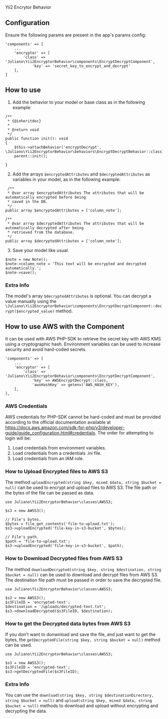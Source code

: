 Yii2 Encrytor Behavior

## Configuration

Ensure the following params are present in the app's params config:

```
'components' => [
    ...
    'encryptor' => [
        'class' => 'Juliano\Yii2EncryptorBehavior\components\EncryptDecryptComponent',
            'key' => 'secret_key_to_encrypt_and_decrypt'
    ],
]
```

## How to use

1. Add the behavior to your model or base class as in the following example:
```
/**
 * {@inheritdoc}
 *
 * @return void
 */
public function init(): void
{
    $this->attachBehavior('encryptDecrypt', \Juliano\Yii2EncryptorBehavior\behaviors\EncryptDecryptBehavior::class);
    parent::init();

}
```
2. Add the arrays ```$encryptedAttributes``` and ```$decryptedAttributes``` as variables in your model, as in the following example:
```
 /**
 * @var array $encryptedAttributes The attributes that will be automatically encrypted before being
 * saved in the DB.
 */
public array $encryptedAttributes = ['column_note'];

/**
 * @var array $decryptedAttributes The attributes that will be automatically decrypted after being
 * retrieved from the database.
 */
public array $decryptedAttributes = ['column_note'];
```
3. Save your model like usual.
```
$note = new Note();
$note->column_note = 'This text will be encrypted and decrypted automatically.';
$note->save();
```

### Extra Info

The model's array ```$decryptedAttributes``` is optional. You can decrypt a value manually using the ```\Juliano\Yii2EncryptorBehavior\components\EncryptDecryptComponent::decrypt($encrypted_value)``` method.



## How to use AWS with the Component

It can be used with AWS PHP-SDK to retrieve the secret key with AWS KMS using a cryptographic hash. Environment variables can be used to increase security and avoid hard-coded secrets.

```
'components' => [
    ...
    'encryptor' => [
        'class' => 'Juliano\Yii2EncryptorBehavior\components\EncryptDecryptComponent',
            'key' => AWSEncryptDecrypt::class,
            'awsHashKey' => getenv('AWS_HASH_KEY'),
    ],
],
```

### AWS Credentials

AWS credentials for PHP-SDK cannot be hard-coded and must be provided according to the official documentation available at https://docs.aws.amazon.com/sdk-for-php/v3/developer-guide/guide_configuration.html#credentials.
The order for attempting to login will be:
1. Load credentials from environment variables.
2. Load credentials from a credentials .ini file.
3. Load credentials from an IAM role.

### How to Upload Encrypted files to AWS S3

The method ```uploadEncrypted(string $key, mixed $data, string $bucket = null)``` can be used to encrypt and upload files to AWS S3. The file path or the bytes of the file can be passed as data.
```
use Juliano\Yii2EncryptorBehavior\classes\AWSS3;
        
$s3 = new AWSS3();

// File's bytes.
$bytes = file_get_contents('file-to-upload.txt');
$s3->uploadEncrypted('file-key-in-s3-bucket', $bytes);

// File's path.
$path = 'file-to-upload.txt';
$s3->uploadEncrypted('file-key-in-s3-bucket', $path);
```
### How to Download Decrypted files from AWS S3
The method ```downloadDecrypted(string $key, string $destination, string $bucket = null)``` can be used to download and decrypt files from AWS S3. The destination file path must be passed in order to save the decrypted file.
```
use Juliano\Yii2EncryptorBehavior\classes\AWSS3;

$s3 = new AWSS3();
$s3FileID = 'encrypted-text';
$destination = '/uploads/decrypted-text.txt';
$s3->downloadDecrypted($s3FileID, $destination);
```
### How to get the Decrypted data bytes from AWS S3
If you don't want to donwnload and save the file, and just want to get the bytes, the ```getDecryptedFile(string $key, string $bucket = null)``` method can be used.
```
use Juliano\Yii2EncryptorBehavior\classes\AWSS3;

$s3 = new AWSS3();
$s3FileID = 'encrypted-text';
$s3->getDecryptedFile($s3FileID);
```

### Extra Info

You can use the ```download(string $key, string $destinationDirectory, string $bucket = null)``` and ```upload(string $key, mixed $data, string $bucket = null)``` methods to download and upload without encrypting and decrypting the data.
